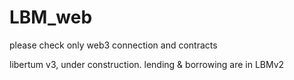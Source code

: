 # LBM_web

please check only web3 connection and contracts

libertum v3, under construction. lending & borrowing are in LBMv2
